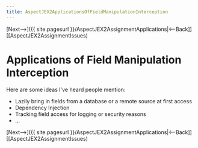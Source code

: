 ```yaml
---
title: AspectJEX2ApplicationsOfFieldManipulationInterception
---
```

[Next-->]({{ site.pagesurl }}/AspectJEX2AssignmentApplications|<--Back]] [[AspectJEX2AssignmentIssues)

# Applications of Field Manipulation Interception

Here are some ideas I've heard people mention:
* Lazily bring in fields from a database or a remote source at first access
* Dependency Injection
* Tracking field access for logging or security reasons
* ...

[Next-->]({{ site.pagesurl }}/AspectJEX2AssignmentApplications|<--Back]] [[AspectJEX2AssignmentIssues)
